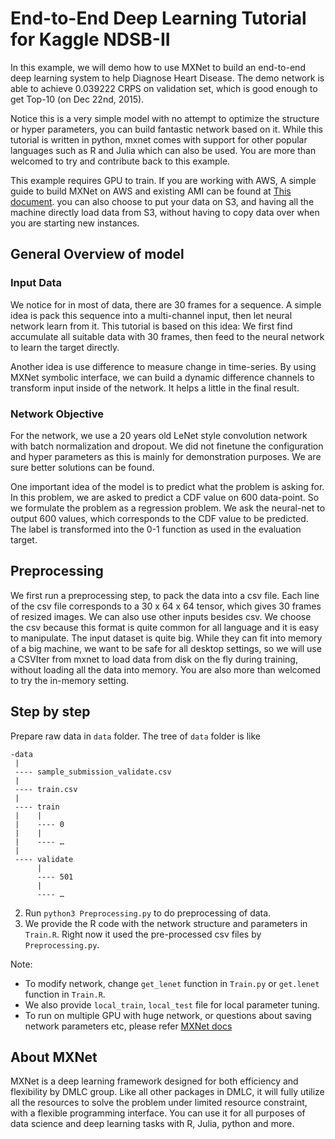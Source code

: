<!--- Licensed to the Apache Software Foundation (ASF) under one -->
<!--- or more contributor license agreements.  See the NOTICE file -->
<!--- distributed with this work for additional information -->
<!--- regarding copyright ownership.  The ASF licenses this file -->
<!--- to you under the Apache License, Version 2.0 (the -->
<!--- "License"); you may not use this file except in compliance -->
<!--- with the License.  You may obtain a copy of the License at -->

<!---   http://www.apache.org/licenses/LICENSE-2.0 -->

<!--- Unless required by applicable law or agreed to in writing, -->
<!--- software distributed under the License is distributed on an -->
<!--- "AS IS" BASIS, WITHOUT WARRANTIES OR CONDITIONS OF ANY -->
<!--- KIND, either express or implied.  See the License for the -->
<!--- specific language governing permissions and limitations -->
<!--- under the License. -->

# End-to-End Deep Learning Tutorial for Kaggle NDSB-II

In this example, we will demo how to use MXNet to build an end-to-end deep learning system to help Diagnose Heart Disease.  The demo network is able to achieve 0.039222 CRPS on validation set, which is good enough to get Top-10 (on Dec 22nd, 2015).

Notice this is a very simple model with no attempt to optimize the structure or hyper parameters, you can build fantastic network based on it. While this tutorial is written in python, mxnet comes with support for other popular languages such as R and Julia which can also be used. You are more than welcomed to try and contribute back to this example.

This example requires GPU to train. If you are working with AWS,
A simple guide to build MXNet on AWS and existing AMI can be found at [This document](https://mxnet.readthedocs.org/en/latest/aws.html).
you can also choose to put your data on S3, and having all the machine directly load data from S3, without having to copy data over when you are starting new instances.


## General Overview of model
### Input Data
We notice for in most of data, there are 30 frames for a sequence. A simple idea is pack this sequence into a multi-channel input, then let neural network learn from it. This tutorial is based on this idea: We first find accumulate all suitable data with 30 frames, then feed to the neural network to learn the target directly.

Another idea is use difference to measure change in time-series. By using MXNet symbolic interface, we can build a dynamic difference channels to transform input inside of the network. It helps a little in the final result.

### Network Objective
For the network, we use a 20 years old LeNet style convolution network with batch normalization and dropout. We did not finetune the configuration and hyper parameters as this is mainly for demonstration purposes. We are sure better solutions can be found.

One important idea of the model is to predict what the problem is asking for. In this problem, we are asked to predict a CDF value on 600 data-point. So we formulate the problem as a regression problem. We ask the neural-net to output 600 values, which corresponds to the CDF value to be predicted. The label is transformed into the 0-1 function as used in the evaluation target.


## Preprocessing
We first run a preprocessing step, to pack the data into a csv file. Each line of the csv file corresponds to a 30 x 64 x 64 tensor, which gives 30 frames of resized images. We can also use other inputs besides csv. We choose the csv because this format is quite common for all language and it is easy to manipulate.
The input dataset is quite big. While they can fit into memory of a big machine, we want to be safe for all desktop settings, so we will use a CSVIter from mxnet to load data from disk on the fly during training, without loading all the data into memory. You are also more than welcomed to try the in-memory setting.



## Step by step

Prepare raw data in ```data``` folder. The tree of ```data``` folder is like

```
-data
 |
 ---- sample_submission_validate.csv
 |
 ---- train.csv
 |
 ---- train
 |    |
 |    ---- 0
 |    |
 |    ---- …
 |
 ---- validate
      |
      ---- 501
      |
      ---- …
```

2. Run ```python3 Preprocessing.py``` to do preprocessing of data.
3. We provide the R code with the network structure and parameters in ```Train.R```. Right now it used the pre-processed csv files by ```Preprocessing.py```.

Note:
- To modify network, change ```get_lenet``` function in ```Train.py``` or ```get.lenet``` function in ```Train.R```.
- We also provide ```local_train```, ```local_test``` file for local parameter tuning.
- To run on multiple GPU with huge network, or questions about saving network parameters etc, please refer [MXNet docs](https://mxnet.io/)


## About MXNet
MXNet is a deep learning framework designed for both efficiency and flexibility by DMLC group. Like all other packages in DMLC, it will fully utilize all the resources to solve the problem under limited resource constraint, with a flexible programming interface. You can use it for all purposes of data science and deep learning tasks with R, Julia, python and more.
